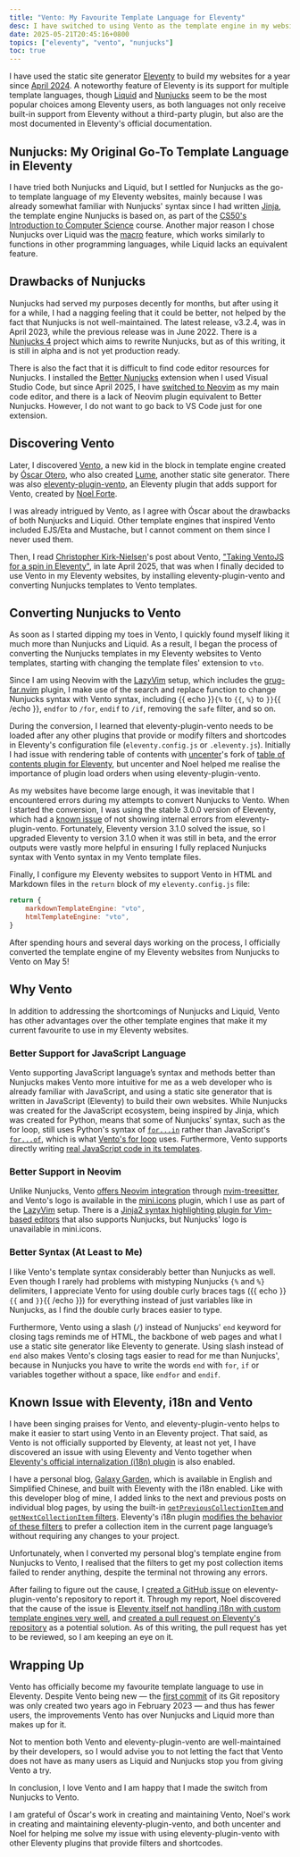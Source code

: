 ```yaml
---
title: "Vento: My Favourite Template Language for Eleventy"
desc: I have switched to using Vento as the template engine in my websites built with Eleventy, and I love it.
date: 2025-05-21T20:45:16+0800
topics: ["eleventy", "vento", "nunjucks"]
toc: true
---
```

I have used the static site generator [Eleventy](https://www.11ty.dev/) to build my websites for a year since [April 2024](2024-04-11-rebuilding-my-developer-portfolio-with-eleventy.md). A noteworthy feature of Eleventy is its support for multiple template languages, though [Liquid](https://liquidjs.com/) and [Nunjucks](https://mozilla.github.io/nunjucks/) seem to be the most popular choices among Eleventy users, as both languages not only receive built-in support from Eleventy without a third-party plugin, but also are the most documented in Eleventy's official documentation.

## Nunjucks: My Original Go-To Template Language in Eleventy

I have tried both Nunjucks and Liquid, but I settled for Nunjucks as the go-to template language of my Eleventy websites, mainly because I was already somewhat familiar with Nunjucks' syntax since I had written [Jinja](https://jinja.palletsprojects.com/en/stable/), the template engine Nunjucks is based on, as part of the [CS50's Introduction to Computer Science](/blog/topics/cs50x/) course. Another major reason I chose Nunjucks over Liquid was the [macro](https://mozilla.github.io/nunjucks/templating.html#macro) feature, which works similarly to functions in other programming languages, while Liquid lacks an equivalent feature.

## Drawbacks of Nunjucks

Nunjucks had served my purposes decently for months, but after using it for a while, I had a nagging feeling that it could be better, not helped by the fact that Nunjucks is not well-maintained. The latest release, v3.2.4, was in April 2023, while the previous release was in June 2022. There is a [Nunjucks 4](https://github.com/nunjucks/nunjucks4) project which aims to rewrite Nunjucks, but as of this writing, it is still in alpha and is not yet production ready.

There is also the fact that it is difficult to find code editor resources for Nunjucks. I installed the [Better Nunjucks](https://marketplace.visualstudio.com/items?itemName=ginfuru.better-nunjucks) extension when I used Visual Studio Code, but since April 2025, I have [switched to Neovim](2025-04-03-i-use-neovim-btw.md) as my main code editor, and there is a lack of Neovim plugin equivalent to Better Nunjucks. However, I do not want to go back to VS Code just for one extension.

## Discovering Vento

Later, I discovered [Vento](https://vento.js.org/), a new kid in the block in template engine created by [Óscar Otero](https://oscarotero.com/), who also created [Lume](https://lume.land/), another static site generator. There was also [eleventy-plugin-vento](https://github.com/noelforte/eleventy-plugin-vento), an Eleventy plugin that adds support for Vento, created by [Noel Forte](https://forte.is/).

I was already intrigued by Vento, as I agree with Óscar about the drawbacks of both Nunjucks and Liquid. Other template engines that inspired Vento included EJS/Eta and Mustache, but I cannot comment on them since I never used them.

Then, I read [Christopher Kirk-Nielsen](https://chriskirknielsen.com/)'s post about Vento, ["Taking VentoJS for a spin in Elev­enty"](https://chriskirknielsen.com/blog/taking-vento-js-for-a-spin-in-eleventy/), in late April 2025, that was when I finally decided to use Vento in my Eleventy websites, by installing eleventy-plugin-vento and converting Nunjucks templates to Vento templates.

## Converting Nunjucks to Vento

As soon as I started dipping my toes in Vento, I quickly found myself liking it much more than Nunjucks and Liquid. As a result, I began the process of converting the Nunjucks templates in my Eleventy websites to Vento templates, starting with changing the template files' extension to `vto`.

Since I am using Neovim with the [LazyVim](https://www.lazyvim.org/) setup, which includes the [grug-far.nvim](https://github.com/MagicDuck/grug-far.nvim) plugin, I make use of the search and replace function to change Nunjucks syntax with Vento syntax, including {{ echo }}`{%` to `{{`, `%}` to `}}`{{ /echo }}, `endfor` to `/for`, `endif` to `/if`, removing the `safe` filter, and so on.

During the conversion, I learned that eleventy-plugin-vento needs to be loaded after any other plugins that provide or modify filters and shortcodes in Eleventy's configuration file (`eleventy.config.js` or `.eleventy.js`). Initially I had issue with rendering table of contents with [uncenter](https://uncenter.dev/)'s fork of [table of contents plugin for Eleventy](https://github.com/uncenter/eleventy-plugin-toc), but uncenter and Noel helped me realise the importance of plugin load orders when using eleventy-plugin-vento.

As my websites have become large enough, it was inevitable that I encountered errors during my attempts to convert Nunjucks to Vento. When I started the conversion, I was using the stable 3.0.0 version of Eleventy, which had a [known issue](https://github.com/noelforte/eleventy-plugin-vento/issues/219) of not showing internal errors from eleventy-plugin-vento. Fortunately, Eleventy version 3.1.0 solved the issue, so I upgraded Eleventy to version 3.1.0 when it was still in beta, and the error outputs were vastly more helpful in ensuring I fully replaced Nunjucks syntax with Vento syntax in my Vento template files.

Finally, I configure my Eleventy websites to support Vento in HTML and Markdown files in the `return` block of my `eleventy.config.js` file:

```js
return {
	markdownTemplateEngine: "vto",
    htmlTemplateEngine: "vto",
}
```

After spending hours and several days working on the process, I officially converted the template engine of my Eleventy websites from Nunjucks to Vento on May 5!

## Why Vento

In addition to addressing the shortcomings of Nunjucks and Liquid, Vento has other advantages over the other template engines that make it my current favourite to use in my Eleventy websites.

### Better Support for JavaScript Language

Vento supporting JavaScript language’s syntax and methods better than Nunjucks makes Vento more intuitive for me as a web developer who is already familiar with JavaScript, and using a static site generator that is written in JavaScript (Eleventy) to build their own websites. While Nunjucks was created for the JavaScript ecosystem, being inspired by Jinja, which was created for Python, means that some of Nunjucks’ syntax, such as the for loop, still uses Python's syntax of [`for...in`](https://wiki.python.org/moin/ForLoop) rather than JavaScript's [`for...of`](https://developer.mozilla.org/en-US/docs/Web/JavaScript/Reference/Statements/for...of), which is what [Vento's for loop](https://vento.js.org/syntax/for/) uses. Furthermore, Vento supports directly writing [real JavaScript code in its templates](https://vento.js.org/syntax/javascript/).

### Better Support in Neovim

Unlike Nunjucks, Vento [offers Neovim integration](https://vento.js.org/editor-integrations/#neovim) through [nvim-treesitter](https://github.com/nvim-treesitter/nvim-treesitter), and Vento's logo is available in the [mini.icons](https://github.com/echasnovski/mini.icons) plugin, which I use as part of the [LazyVim](https://www.lazyvim.org/) setup. There is a [Jinja2 syntax highlighting plugin for Vim-based editors](https://github.com/Glench/Vim-Jinja2-Syntax) that also supports Nunjucks, but Nunjucks' logo is unavailable in mini.icons.

### Better Syntax (At Least to Me)

I like Vento's template syntax considerably better than Nunjucks as well. Even though I rarely had problems with mistyping Nunjucks `{%` and `%}` delimiters, I appreciate Vento for using double curly braces tags ({{ echo }}`{{` and `}}`{{ /echo }}) for everything instead of just variables like in Nunjucks, as I find the double curly braces easier to type.

Furthermore, Vento using a slash (`/`) instead of Nunjucks' `end` keyword for closing tags reminds me of HTML, the backbone of web pages and what I use a static site generator like Eleventy to generate. Using slash instead of `end` also makes Vento's closing tags easier to read for me than Nunjucks', because in Nunjucks you have to write the words `end` with `for`, `if` or variables together without a space, like `endfor` and `endif`.

## Known Issue with Eleventy, i18n and Vento

I have been singing praises for Vento, and eleventy-plugin-vento helps to make it easier to start using Vento in an Eleventy project. That said, as Vento is not officially supported by Eleventy, at least not yet, I have discovered an issue with using Eleventy and Vento together when [Eleventy's official internalization (i18n) plugin](https://www.11ty.dev/docs/plugins/i18n/) is also enabled.

I have a personal blog, [Galaxy Garden](https://blog.helenchong.omg.lol/), which is available in English and Simplified Chinese, and built with Eleventy with the i18n enabled. Like with this developer blog of mine, I added links to the next and previous posts on individual blog pages, by using the built-in [`getPreviousCollectionItem` and `getNextCollectionItem` filters](https://www.11ty.dev/docs/filters/collection-items/). Eleventy's i18n plugin [modifies the behavior of these filters](https://www.11ty.dev/docs/plugins/i18n/#using-with-get-collection-item-filters) to prefer a collection item in the current page language’s without requiring any changes to your project.

Unfortunately, when I converted my personal blog's template engine from Nunjucks to Vento, I realised that the filters to get my post collection items failed to render anything, despite the terminal not throwing any errors.

After failing to figure out the cause, I [created a GitHub issue](https://github.com/noelforte/eleventy-plugin-vento/issues/221) on eleventy-plugin-vento's repository to report it. Through my report, Noel discovered that the cause of the issue is [Eleventy itself not handling i18n with custom template engines very well](https://github.com/noelforte/eleventy-plugin-vento/issues/221#issuecomment-2837024798), and [created a pull request on Eleventy's repository](https://github.com/11ty/eleventy/pull/3785) as a potential solution. As of this writing, the pull request has yet to be reviewed, so I am keeping an eye on it.

## Wrapping Up

Vento has officially become my favourite template language to use in Eleventy. Despite Vento being new — the [first commit](https://github.com/ventojs/vento/commit/c2f32af7c568beded5753cf444ffc8d747bc7345) of its Git repository was only created two years ago in February 2023 — and thus has fewer users, the improvements Vento has over Nunjucks and Liquid more than makes up for it.

Not to mention both Vento and eleventy-plugin-vento are well-maintained by their developers, so I would advise you to not letting the fact that Vento does not have as many users as Liquid and Nunjucks stop you from giving Vento a try.

In conclusion, I love Vento and I am happy that I made the switch from Nunjucks to Vento.

I am grateful of Óscar's work in creating and maintaining Vento, Noel's work in creating and maintaining eleventy-plugin-vento, and both uncenter and Noel for helping me solve my issue with using eleventy-plugin-vento with other Eleventy plugins that provide filters and shortcodes.
